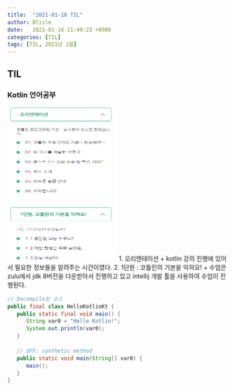 ```yaml
---
title:  "2021-01-18 TIL"
author: Blisle
date:   2021-01-18 11:49:23 +0900
categories: [TIL]
tags: [TIL, 2021년 1월]
---
```


## TIL  

### Kotlin 언어공부  
<img src="{{ site.baseurl }}/images/../../../images/2021-01-18.png" width="250" height="350">
1. 오리엔테이션
   + kotlin 강의 진행에 있어서 필요한 정보들을 알려주는 시간이였다.
2. 1단원 : 코틀린의 기본을 익혀요!
   + 수업은 zulu에서 jdk 8버전을 다운받아서 진행하고 있고 intellij 개발 툴을 사용하여 수업이 진행된다.

``` java
// Decompile된 소스
public final class HelloKotlinKt {
   public static final void main() {
      String var0 = "Hello Kotlin!";
      System.out.println(var0);
   }

   // $FF: synthetic method
   public static void main(String[] var0) {
      main();
   }
}
```